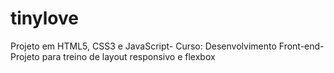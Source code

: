# tinylove
Projeto em HTML5, CSS3 e JavaScript- Curso: Desenvolvimento Front-end- Projeto para treino de layout responsivo e flexbox
